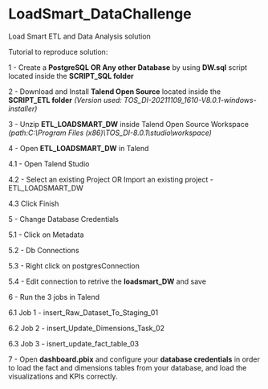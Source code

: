 # LoadSmart_DataChallenge
Load Smart ETL and Data Analysis solution

Tutorial to reproduce solution:

1 -  Create a **PostgreSQL OR Any other Database** by using **DW.sql** script located inside the **SCRIPT_SQL folder**

2 - Download and Install **Talend Open Source** located inside the **SCRIPT_ETL folder** *(Version used: TOS_DI-20211109_1610-V8.0.1-windows-installer)*

3 - Unzip **ETL_LOADSMART_DW** inside Talend Open Source Workspace *(path:C:\Program Files (x86)\TOS_DI-8.0.1\studio\workspace)*

4 - Open **ETL_LOADSMART_DW** in Talend

4.1 - Open Talend Studio

4.2 - Select an existing Project OR Import an existing project - ETL_LOADSMART_DW

4.3 Click Finish

5 - Change Database Credentials 

5.1 - Click on Metadata

5.2 - Db Connections

5.3 - Right click on postgresConnection

5.4 - Edit connection to retrive the **loadsmart_DW** and save

6 - Run the 3 jobs in Talend 

6.1 Job 1  - insert_Raw_Dataset_To_Staging_01

6.2 Job 2  - insert_Update_Dimensions_Task_02

6.3 Job 3  - isnert_update_fact_table_03

7 - Open **dashboard.pbix** and configure your **database credentials** in order to load the fact and dimensions tables from your database, and load the visualizations and KPIs correctly.
